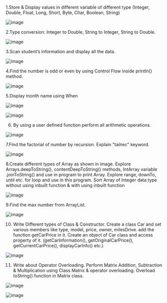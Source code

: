 1.Store & Display values in different variable of different type (Integer, Double, Float, Long, Short, Byte, Char, Boolean, String)


![image](https://github.com/Rushi-7070/MAD_Practical-1_21012011136/assets/97504709/0677f1e9-a3e3-4f6e-8dc2-2e76da648e87)

2.Type conversion:
Integer to Double, String to Integer, String to Double.

![image](https://github.com/Rushi-7070/MAD_Practical-1_21012011136/assets/97504709/fa140ec9-8bda-4ded-a378-d6dd38266cd0)

3.Scan student’s information and display all the data.

![image](https://github.com/Rushi-7070/MAD_Practical-1_21012011136/assets/97504709/f65c3c92-c319-4471-bc86-61773e37d937)

4.Find the number is odd or even by using Control Flow inside println() method.

![image](https://github.com/Rushi-7070/MAD_Practical-1_21012011136/assets/97504709/6dcbe599-05c3-4413-9529-62c2390237a0)

5.Display month name using When

![image](https://github.com/Rushi-7070/MAD_Practical-1_21012011136/assets/97504709/ad72511b-fa03-489b-8cb8-c3dce17e2c6b)

![image](https://github.com/Rushi-7070/MAD_Practical-1_21012011136/assets/97504709/b7d96ba7-4456-4356-b190-5b9dcde485a2)

6. By using a user defined function perform all arithmetic operations.

![image](https://github.com/Rushi-7070/MAD_Practical-1_21012011136/assets/97504709/ecbf544e-b800-4a4a-8e1f-1abde39a0c4b)

7.Find the factorial of number by recursion. Explain "tailrec" keyword.

![image](https://github.com/Rushi-7070/MAD_Practical-1_21012011136/assets/97504709/958513a3-9d92-4d04-88ec-519a1e1c58e6)

8.Create different types of Array as shown in image. Explore Arrays.deepToString(), contentDeepToString() methods, IntArray variable .joinToString()  and use in program to print Array. Explore range, downTo, until etc. for loop and use in this program. Sort Array of Integer data type without using inbuilt function & with using inbuilt function

![image](https://github.com/Rushi-7070/MAD_Practical-1_21012011136/assets/97504709/90815486-20a1-42a7-bcf6-6f6fa105aed9)


9.Find the max number from ArrayList.


![image](https://github.com/Rushi-7070/MAD_Practical-1_21012011136/assets/97504709/3ae2a27e-7b9a-4451-b606-7c1eabc37ecb)


10. Write Different types of Class & Constructor. Create a class Car and set various members like type, model, price, owner, milesDrive. add the function getCarPrice in it. Create an object of Car class and access property of it. (getCarInformation(), getOriginalCarPrice(), getCurrentCarPrice(), displayCarInfo() etc.)


![image](https://github.com/Rushi-7070/MAD_Practical-1_21012011136/assets/97504709/c6fda7a1-54aa-4446-97c9-4c22172ca4b8)


11. Write about Operator Overloading. Perform Matrix Addition, Subtraction & Multiplication using Class Matrix & operator overloading. Overload toString() function in Matrix class.


![image](https://github.com/Rushi-7070/MAD_Practical-1_21012011136/assets/97504709/685dac9a-f45d-42a4-a7bc-f5e07795d7d6)


![image](https://github.com/Rushi-7070/MAD_Practical-1_21012011136/assets/97504709/3357ad8f-b99f-4d9f-89af-7acc6fbdf416)










